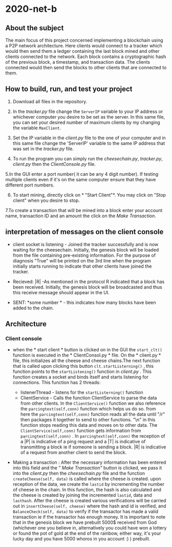 # 2020-net-b


## About the subject

The main focus of this project concerned implementing a blockchain using a P2P network architecture. Here clients would connect to a tracker which would then send them a ledger containing the last block mined and other clients connected to the network. Each block contains a cryptographic hash of the previous block, a timestamp, and transaction data. The clients connected would then send the blocks to other clients that are connected to them.

## How to build, run, and test your project
1. Download all files in the repository.

2. In the *tracker.py* file change the `ServerIP` variable to your IP address or whichever computer you desire to be set as the server. In this same file, you can set your desired number of maximum clients by my changing the variable `MaxClient`.

3. Set the IP variable in the *client.py* file to the one of your computer and in this same file change the 'ServerIP' variable to the same IP address that was set in the *tracker.py* file.

4. To run the program you can simply run the *cheesechain.py*, *tracker.py*, *client.py* then the *ClientConsole.py* file.

5.In the GUI enter a port number( it can be any 4 digit number). If testing multiple clients even if it's on the same computer ensure that they have different port numbers.

6. To start mining, directly click on * "Start Client"*. You may click on "Stop client" when you desire to stop.

7.To create a transaction that will be mined into a block enter your account name, transaction ID and an amount the click on the *Make Transaction*.


## interpretation of messages on the client console

* client socket is listening - Joined the tracker successfully and is now waiting for the cheesechain. Initially, the genesis block will be loaded from the file containing pre-existing information. For the purpose of diagnosis "True" will be printed on the 3rd line when the program initially starts running to indicate that other clients have joined the tracker. 

* Recieved: |R| -As mentioned in the protocol R indicated that a block has been received. Initially, the genesis block will be broadcasted and thus this receive message should appear in the UI.

* SENT: *some number * - this indicates how many blocks have been added to the chain.

## Architecture

### Client console

- when the * start client * button  is clicked on in the GUI the `start_clt()` function is executed in the * ClientConsol.py *  file. On the * client.py *  file, this initializes all the cheese and cheese chains.The next function that is called upon clicking this button `clt.startListerning()` , this function points to the `startListening()` function in *client.py* . This function creates a socket and binds itself and starts listening for connections. This function has 2 threads:
    - listenerThread - listens for the `startListerning()`  function
    -  ClientService - Calls the function ClientService to parse the data from other clients. In the `ClientService()` function we also reference the `parcingtext(self,conn)` function which helps us do so. from here the `parcingtext(self,conn)` function reads all the data until "/r" then packages it together to send to other functions. "\n" in this function stops reading this data and moves on to other data. The `ClientService(self,conn)` function gets information from `parcingtext(self,conn)` . In `parcingtext(self,conn)` the reception of a |P| is indicative of a ping request and a |T| is indicative of transmitting a block ie if someone is sending a block. |R| is indicative of a request from another client to send the block.
    
- Making a transaction :
After the necessary information has been entered into this field and the *" Make Transaction"* button is clicked, we pass it into the *client.py* then the *cheesechain.py* file and the function `createCheese(self, data)` is called where the cheese is created. upon reception of the data, we create the `lastid` by incrementing the number of cheese in the chain. In this function, the hash is also calculated and the cheese is created by joining the incremented `lastid`, data and `lasthash`.
After the cheese is created various verifications will be carried out in `insertCheese(self, cheese)` where the hash and id is verified, and `BalanceCheck(self, data)` to verify if the transactor has made a valid transaction ie if the transactor has enough money. It is important to note that in the genesis block we have prebuilt 5000$ received from God (whichever one you believe in, alternatively you could have won a lottery or found the pot of gold at the end of the rainbow, either way, it's your lucky day and you have 5000 whoros in you account :) ) prebuilt.
